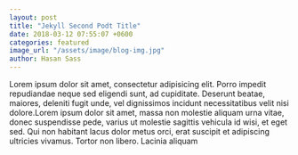 ```yaml
---
layout: post
title: "Jekyll Second Podt Title"
date: 2018-03-12 07:55:07 +0600
categories: featured
image_url: "/assets/image/blog-img.jpg"
author: Hasan Sass
---
```


Lorem ipsum dolor sit amet, consectetur adipisicing elit. Porro impedit repudiandae neque sed eligendi sunt, ad cupiditate. Deserunt beatae, maiores, deleniti fugit unde, vel dignissimos incidunt necessitatibus velit nisi dolore.Lorem ipsum dolor sit amet, massa non molestie aliquam urna vitae, donec suspendisse pede, varius ut molestie sagittis vehicula id wisi, et eget sed. Qui non habitant lacus dolor metus orci, erat suscipit et adipiscing ultricies vivamus. Tortor non libero. Lacinia aliquam 